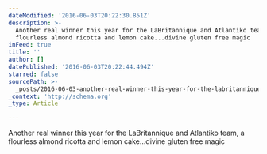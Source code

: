 ```yaml
---
dateModified: '2016-06-03T20:22:30.851Z'
description: >-
  Another real winner this year for the LaBritannique and Atlantiko team, a
  flourless almond ricotta and lemon cake...divine gluten free magic
inFeed: true
title: ''
author: []
datePublished: '2016-06-03T20:22:44.494Z'
starred: false
sourcePath: >-
  _posts/2016-06-03-another-real-winner-this-year-for-the-labritannique-and-atla.md
_context: 'http://schema.org'
_type: Article

---
```

Another real winner this year for the LaBritannique and Atlantiko team, a flourless almond ricotta and lemon cake...divine gluten free magic